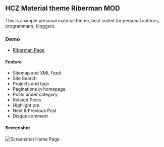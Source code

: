 ## HCZ Material theme Riberman MOD

This is a simple personal material theme, best suited for personal authors, programmars, bloggers.

### Demo
* [Riberman Page](https://riberman.github.io)

#### Feature

* Sitemap and XML Feed
* Site Search 
* Projects and tags
* Paginations in homepage
* Posts under category
* Related Posts
* Highlight pre
* Next & Previous Post
* Disqus comment

#### Screenshot

![Screenshot Home Page](https://raw.githubusercontent.com/ashutosh2k12/jekyllthemes/master/thumbnails/hcz-material.png  "Screenshot Home Page")
